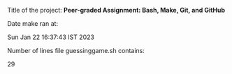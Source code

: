 Title of the project: __Peer-graded Assignment: Bash, Make, Git, and GitHub__ 

Date make ran at: 

Sun Jan 22 16:37:43 IST 2023

Number of lines file guessinggame.sh contains: 

29
